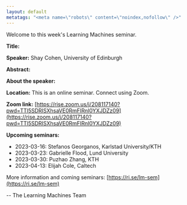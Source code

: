 ```yaml
---
layout: default
metatags: "<meta name=\"robots\" content=\"noindex,nofollow\" />"
---
```

Welcome to this week's Learning Machines seminar.

**Title:** 

**Speaker:** Shay Cohen, University of Edinburgh

**Abstract:** 

**About the speaker:** 

**Location:** This is an online seminar. Connect using Zoom.

**Zoom link:** [https://rise.zoom.us/j/208117140?pwd=TTl5SDRISXhsaVE0RmFIRnI0YXJDZz09](https://rise.zoom.us/j/208117140?pwd=TTl5SDRISXhsaVE0RmFIRnI0YXJDZz09)

**Upcoming seminars:**

* 2023-03-16: Stefanos Georganos, Karlstad University/KTH
* 2023-03-23: Gabrielle Flood, Lund University
* 2023-03-30: Puzhao Zhang, KTH
* 2023-04-13: Elijah Cole, Caltech

More information and coming seminars: [https://ri.se/lm-sem](https://ri.se/lm-sem)

-- The Learning Machines Team

